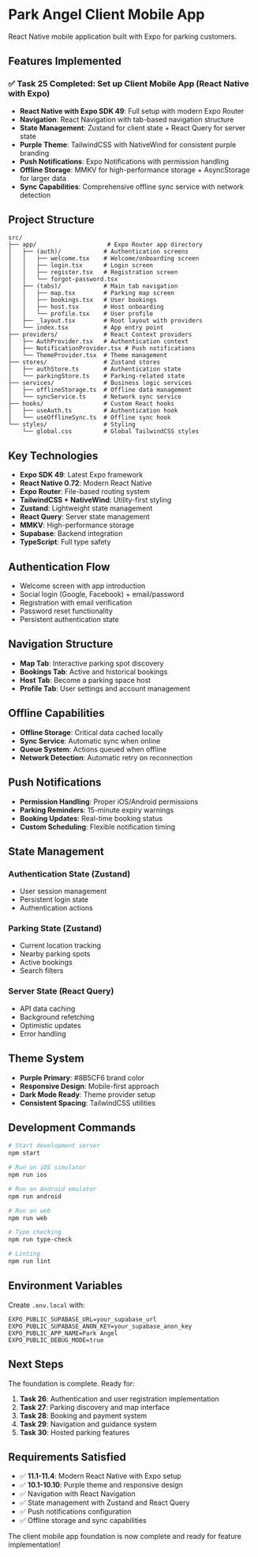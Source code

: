 # Park Angel Client Mobile App

React Native mobile application built with Expo for parking customers.

## Features Implemented

### ✅ Task 25 Completed: Set up Client Mobile App (React Native with Expo)

- **React Native with Expo SDK 49**: Full setup with modern Expo Router
- **Navigation**: React Navigation with tab-based navigation structure
- **State Management**: Zustand for client state + React Query for server state
- **Purple Theme**: TailwindCSS with NativeWind for consistent purple branding
- **Push Notifications**: Expo Notifications with permission handling
- **Offline Storage**: MMKV for high-performance storage + AsyncStorage for larger data
- **Sync Capabilities**: Comprehensive offline sync service with network detection

## Project Structure

```
src/
├── app/                    # Expo Router app directory
│   ├── (auth)/            # Authentication screens
│   │   ├── welcome.tsx    # Welcome/onboarding screen
│   │   ├── login.tsx      # Login screen
│   │   ├── register.tsx   # Registration screen
│   │   └── forgot-password.tsx
│   ├── (tabs)/            # Main tab navigation
│   │   ├── map.tsx        # Parking map screen
│   │   ├── bookings.tsx   # User bookings
│   │   ├── host.tsx       # Host onboarding
│   │   └── profile.tsx    # User profile
│   ├── _layout.tsx        # Root layout with providers
│   └── index.tsx          # App entry point
├── providers/             # React Context providers
│   ├── AuthProvider.tsx   # Authentication context
│   ├── NotificationProvider.tsx # Push notifications
│   └── ThemeProvider.tsx  # Theme management
├── stores/                # Zustand stores
│   ├── authStore.ts       # Authentication state
│   └── parkingStore.ts    # Parking-related state
├── services/              # Business logic services
│   ├── offlineStorage.ts  # Offline data management
│   └── syncService.ts     # Network sync service
├── hooks/                 # Custom React hooks
│   ├── useAuth.ts         # Authentication hook
│   └── useOfflineSync.ts  # Offline sync hook
└── styles/                # Styling
    └── global.css         # Global TailwindCSS styles
```

## Key Technologies

- **Expo SDK 49**: Latest Expo framework
- **React Native 0.72**: Modern React Native
- **Expo Router**: File-based routing system
- **TailwindCSS + NativeWind**: Utility-first styling
- **Zustand**: Lightweight state management
- **React Query**: Server state management
- **MMKV**: High-performance storage
- **Supabase**: Backend integration
- **TypeScript**: Full type safety

## Authentication Flow

- Welcome screen with app introduction
- Social login (Google, Facebook) + email/password
- Registration with email verification
- Password reset functionality
- Persistent authentication state

## Navigation Structure

- **Map Tab**: Interactive parking spot discovery
- **Bookings Tab**: Active and historical bookings
- **Host Tab**: Become a parking space host
- **Profile Tab**: User settings and account management

## Offline Capabilities

- **Offline Storage**: Critical data cached locally
- **Sync Service**: Automatic sync when online
- **Queue System**: Actions queued when offline
- **Network Detection**: Automatic retry on reconnection

## Push Notifications

- **Permission Handling**: Proper iOS/Android permissions
- **Parking Reminders**: 15-minute expiry warnings
- **Booking Updates**: Real-time booking status
- **Custom Scheduling**: Flexible notification timing

## State Management

### Authentication State (Zustand)
- User session management
- Persistent login state
- Authentication actions

### Parking State (Zustand)
- Current location tracking
- Nearby parking spots
- Active bookings
- Search filters

### Server State (React Query)
- API data caching
- Background refetching
- Optimistic updates
- Error handling

## Theme System

- **Purple Primary**: #8B5CF6 brand color
- **Responsive Design**: Mobile-first approach
- **Dark Mode Ready**: Theme provider setup
- **Consistent Spacing**: TailwindCSS utilities

## Development Commands

```bash
# Start development server
npm start

# Run on iOS simulator
npm run ios

# Run on Android emulator
npm run android

# Run on web
npm run web

# Type checking
npm run type-check

# Linting
npm run lint
```

## Environment Variables

Create `.env.local` with:

```env
EXPO_PUBLIC_SUPABASE_URL=your_supabase_url
EXPO_PUBLIC_SUPABASE_ANON_KEY=your_supabase_anon_key
EXPO_PUBLIC_APP_NAME=Park Angel
EXPO_PUBLIC_DEBUG_MODE=true
```

## Next Steps

The foundation is complete. Ready for:

1. **Task 26**: Authentication and user registration implementation
2. **Task 27**: Parking discovery and map interface
3. **Task 28**: Booking and payment system
4. **Task 29**: Navigation and guidance system
5. **Task 30**: Hosted parking features

## Requirements Satisfied

- ✅ **11.1-11.4**: Modern React Native with Expo setup
- ✅ **10.1-10.10**: Purple theme and responsive design
- ✅ Navigation with React Navigation
- ✅ State management with Zustand and React Query
- ✅ Push notifications configuration
- ✅ Offline storage and sync capabilities

The client mobile app foundation is now complete and ready for feature implementation!